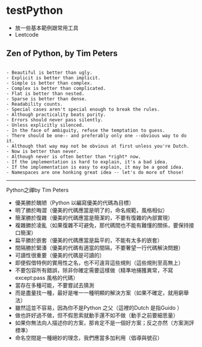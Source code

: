 # testPython

- 放一些基本範例跟常用工具
- Leetcode


## Zen of Python, by Tim Peters
     
    - Beautiful is better than ugly.
    - Explicit is better than implicit.
    - Simple is better than complex.
    - Complex is better than complicated.
    - Flat is better than nested.
    - Sparse is better than dense.
    - Readability counts.
    - Special cases aren't special enough to break the rules.
    - Although practicality beats purity.
    - Errors should never pass silently.
    - Unless explicitly silenced.
    - In the face of ambiguity, refuse the temptation to guess.
    - There should be one-- and preferably only one --obvious way to do it.
    - Although that way may not be obvious at first unless you're Dutch.
    - Now is better than never.
    - Although never is often better than *right* now.
    - If the implementation is hard to explain, it's a bad idea.
    - If the implementation is easy to explain, it may be a good idea.
    - Namespaces are one honking great idea -- let's do more of those!


-------------
Python之禪by Tim Peters
 
- 優美勝於醜陋（Python 以編寫優美的代碼為目標）
- 明了勝於晦澀（優美的代碼應當是明了的，命名規範，風格相似）
- 簡潔勝於復雜（優美的代碼應當是簡潔的，不要有復雜的內部實現）
- 複雜勝於凌亂（如果復雜不可避免，那代碼間也不能有難懂的關係，要保持接口簡潔）
- 扁平勝於嵌套（優美的代碼應當是扁平的，不能有太多的嵌套）
- 間隔勝於緊湊（優美的代碼有適當的間隔，不要奢望一行代碼解決問題）
- 可讀性很重要（優美的代碼是可讀的）
- 即便假借特例的實用性之名，也不可違背這些規則（這些規則至高無上）
 
- 不要包容所有錯誤，除非你確定需要這樣做（精準地捕獲異常，不寫except:pass 風格的代碼）
 
- 當存在多種可能，不要嘗試去猜測
- 而是盡量找一種，最好是唯一一種明顯的解決方案（如果不確定，就用窮舉法）
- 雖然這並不容易，因為你不是Python 之父（這裡的Dutch 是指Guido ）
 
- 做也許好過不做，但不假思索就動手還不如不做（動手之前要細思量）
 
- 如果你無法向人描述你的方案，那肯定不是一個好方案；反之亦然（方案測評標準）
 
- 命名空間是一種絕妙的理念，我們應當多加利用（倡導與號召）
